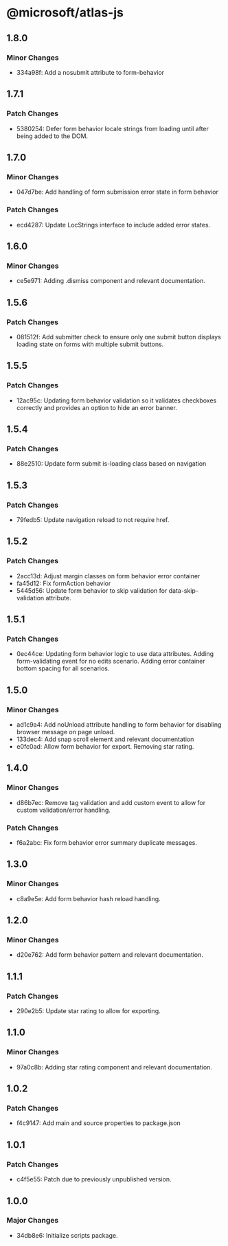 # @microsoft/atlas-js

## 1.8.0

### Minor Changes

- 334a98f: Add a nosubmit attribute to form-behavior

## 1.7.1

### Patch Changes

- 5380254: Defer form behavior locale strings from loading until after being added to the DOM.

## 1.7.0

### Minor Changes

- 047d7be: Add handling of form submission error state in form behavior

### Patch Changes

- ecd4287: Update LocStrings interface to include added error states.

## 1.6.0

### Minor Changes

- ce5e971: Adding .dismiss component and relevant documentation.

## 1.5.6

### Patch Changes

- 081512f: Add submitter check to ensure only one submit button displays loading state on forms with multiple submit buttons.

## 1.5.5

### Patch Changes

- 12ac95c: Updating form behavior validation so it validates checkboxes correctly and provides an option to hide an error banner.

## 1.5.4

### Patch Changes

- 88e2510: Update form submit is-loading class based on navigation

## 1.5.3

### Patch Changes

- 79fedb5: Update navigation reload to not require href.

## 1.5.2

### Patch Changes

- 2acc13d: Adjust margin classes on form behavior error container
- fa45d12: Fix formAction behavior
- 5445d56: Update form behavior to skip validation for data-skip-validation attribute.

## 1.5.1

### Patch Changes

- 0ec44ce: Updating form behavior logic to use data attributes. Adding form-validating event for no edits scenario. Adding error container bottom spacing for all scenarios.

## 1.5.0

### Minor Changes

- ad1c9a4: Add noUnload attribute handling to form behavior for disabling browser message on page unload.
- 133dec4: Add snap scroll element and relevant documentation
- e0fc0ad: Allow form behavior for export. Removing star rating.

## 1.4.0

### Minor Changes

- d86b7ec: Remove tag validation and add custom event to allow for custom validation/error handling.

### Patch Changes

- f6a2abc: Fix form behavior error summary duplicate messages.

## 1.3.0

### Minor Changes

- c8a9e5e: Add form behavior hash reload handling.

## 1.2.0

### Minor Changes

- d20e762: Add form behavior pattern and relevant documentation.

## 1.1.1

### Patch Changes

- 290e2b5: Update star rating to allow for exporting.

## 1.1.0

### Minor Changes

- 97a0c8b: Adding star rating component and relevant documentation.

## 1.0.2

### Patch Changes

- f4c9147: Add main and source properties to package.json

## 1.0.1

### Patch Changes

- c4f5e55: Patch due to previously unpublished version.

## 1.0.0

### Major Changes

- 34db8e6: Initialize scripts package.
